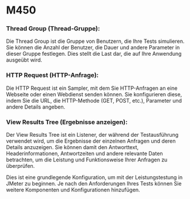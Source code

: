# M450

### Thread Group (Thread-Gruppe):

Die Thread Group ist die Gruppe von Benutzern, die Ihre Tests simulieren. Sie können die Anzahl der Benutzer, die Dauer und andere Parameter in dieser Gruppe festlegen. Dies stellt die Last dar, die auf Ihre Anwendung ausgeübt wird.

### HTTP Request (HTTP-Anfrage):

Die HTTP Request ist ein Sampler, mit dem Sie HTTP-Anfragen an eine Webseite oder einen Webdienst senden können. Sie konfigurieren diese, indem Sie die URL, die HTTP-Methode (GET, POST, etc.), Parameter und andere Details angeben.

### View Results Tree (Ergebnisse anzeigen):

Der View Results Tree ist ein Listener, der während der Testausführung verwendet wird, um die Ergebnisse der einzelnen Anfragen und deren Details anzuzeigen. Sie können damit den Antworttext, Headerinformationen, Antwortzeiten und andere relevante Daten betrachten, um die Leistung und Funktionsweise Ihrer Anfragen zu überprüfen.

Dies ist eine grundlegende Konfiguration, um mit der Leistungstestung in JMeter zu beginnen. Je nach den Anforderungen Ihres Tests können Sie weitere Komponenten und Konfigurationen hinzufügen.